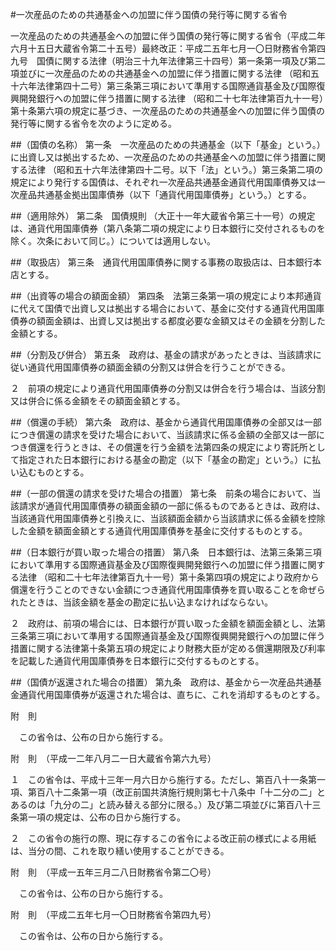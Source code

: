 #一次産品のための共通基金への加盟に伴う国債の発行等に関する省令


一次産品のための共通基金への加盟に伴う国債の発行等に関する省令（平成二年六月十五日大蔵省令第二十五号）最終改正：平成二五年七月一〇日財務省令第四九号　国債に関する法律（明治三十九年法律第三十四号）第一条第一項及び第二項並びに一次産品のための共通基金への加盟に伴う措置に関する法律
（昭和五十六年法律第四十二号）第三条第三項において準用する国際通貨基金及び国際復興開発銀行への加盟に伴う措置に関する法律
（昭和二十七年法律第百九十一号）第十条第六項の規定に基づき、一次産品のための共通基金への加盟に伴う国債の発行等に関する省令を次のように定める。

##（国債の名称）
第一条　一次産品のための共通基金（以下「基金」という。）に出資し又は拠出するため、一次産品のための共通基金への加盟に伴う措置に関する法律
（昭和五十六年法律第四十二号。以下「法」という。）第三条第二項の規定により発行する国債は、それぞれ一次産品共通基金通貨代用国庫債券又は一次産品共通基金拠出国庫債券（以下「通貨代用国庫債券」という。）とする。



##（適用除外）
第二条　国債規則
（大正十一年大蔵省令第三十一号）の規定は、通貨代用国庫債券（第八条第二項の規定により日本銀行に交付されるものを除く。次条において同じ。）については適用しない。



##（取扱店）
第三条　通貨代用国庫債券に関する事務の取扱店は、日本銀行本店とする。



##（出資等の場合の額面金額）
第四条　法第三条第一項の規定により本邦通貨に代えて国債で出資し又は拠出する場合において、基金に交付する通貨代用国庫債券の額面金額は、出資し又は拠出する都度必要な金額又はその金額を分割した金額とする。



##（分割及び併合）
第五条　政府は、基金の請求があったときは、当該請求に従い通貨代用国庫債券の額面金額の分割又は併合を行うことができる。

２　前項の規定により通貨代用国庫債券の分割又は併合を行う場合は、当該分割又は併合に係る金額をその額面金額とする。



##（償還の手続）
第六条　政府は、基金から通貨代用国庫債券の全部又は一部につき償還の請求を受けた場合において、当該請求に係る金額の全部又は一部につき償還を行うときは、その償還を行う金額を法第四条の規定により寄託所として指定された日本銀行における基金の勘定（以下「基金の勘定」という。）に払い込むものとする。



##（一部の償還の請求を受けた場合の措置）
第七条　前条の場合において、当該請求が通貨代用国庫債券の額面金額の一部に係るものであるときは、政府は、当該通貨代用国庫債券と引換えに、当該額面金額から当該請求に係る金額を控除した金額を額面金額とする通貨代用国庫債券を基金に交付するものとする。



##（日本銀行が買い取った場合の措置）
第八条　日本銀行は、法第三条第三項において準用する国際通貨基金及び国際復興開発銀行への加盟に伴う措置に関する法律
（昭和二十七年法律第百九十一号）第十条第四項の規定により政府から償還を行うことのできない金額につき通貨代用国庫債券を買い取ることを命ぜられたときは、当該金額を基金の勘定に払い込まなければならない。

２　政府は、前項の場合には、日本銀行が買い取った金額を額面金額とし、法第三条第三項において準用する国際通貨基金及び国際復興開発銀行への加盟に伴う措置に関する法律第十条第五項の規定により財務大臣が定める償還期限及び利率を記載した通貨代用国庫債券を日本銀行に交付するものとする。



##（国債が返還された場合の措置）
第九条　政府は、基金から一次産品共通基金通貨代用国庫債券が返還された場合は、直ちに、これを消却するものとする。




附　則


　この省令は、公布の日から施行する。


附　則　（平成一二年八月二一日大蔵省令第六九号）

１　この省令は、平成十三年一月六日から施行する。ただし、第百八十一条第一項、第百八十二条第一項（改正前国共済施行規則第七十八条中「十二分の二」とあるのは「九分の二」と読み替える部分に限る。）及び第二項並びに第百八十三条第一項の規定は、公布の日から施行する。

２　この省令の施行の際、現に存するこの省令による改正前の様式による用紙は、当分の間、これを取り繕い使用することができる。


附　則　（平成一五年三月二八日財務省令第二〇号）


　この省令は、公布の日から施行する。


附　則　（平成二五年七月一〇日財務省令第四九号）


　この省令は、公布の日から施行する。





